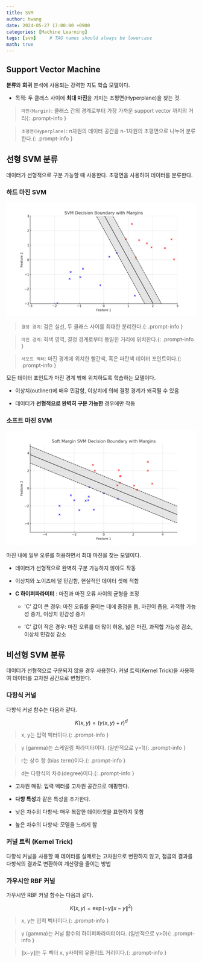 ```yaml
---
title: SVM
author: hwang
date: 2024-05-27 17:00:00 +0900
categories: [Machine Learning]
tags: [svm]     # TAG names should always be lowercase
math: true
---
```


## Support Vector Machine
**분류**와 **회귀** 분석에 사용되는 강력한 지도 학습 모델이다.

- 목적: 두 클래스 사이에 **최대 마진**을 가지는 초평면(Hyperplane)을 찾는 것.

> `마진(Margin)`: 클래스 간의 경계로부터 가장 가까운 support vector 까지의 거리{: .prompt-info }

> `초평면(Hyperplane)`: n차원의 데이터 공간을 n-1차원의 초평면으로 나누어 분류한다.{: .prompt-info }

## 선형 SVM 분류

데이터가 선형적으로 구분 가능할 때 사용한다. 초평면을 사용하여 데이터를 분류한다.

### 하드 마진 SVM
![SVM Hard Margin](/assets/img/svm_hard_margin.png)

> `결정 경계`: 검은 실선, 두 클래스 사이를 최대한 분리한다.{: .prompt-info }

> `마진 경계`: 회색 영역, 결정 경계로부터 동일한 거리에 위치한다.{: .prompt-info }

> `서포트 벡터`: 마진 경계에 위치한 빨간색, 혹은 파란색 데이터 포인트이다.{: .prompt-info }

모든 데이터 포인트가 마진 경계 밖에 위치하도록 학습하는 모델이다.

- 이상치(outliner)에 매우 민감함, 이상치에 의해 결정 경계가 왜곡될 수 있음

- 데이터가 **선형적으로 완벽히 구분 가능한** 경우에만 작동

### 소프트 마진 SVM
![SVM Soft Margin](/assets/img/svm_soft_margin.png)

마진 내에 일부 오류를 허용하면서 최대 마진을 찾는 모델이다.

- 데이터가 선형적으로 완벽히 구분 가능하지 않아도 작동

- 이상치와 노이즈에 덜 민감함, 현실적인 데이터 셋에 적합

- **C 하이퍼파라미터** : 마진과 마진 오류 사이의 균형을 조정

    - 'C' 값이 큰 경우: 마진 오류를 줄이는 데에 중점을 둠, 마진이 좁음, 과적합 가능성 증가, 이상치 민감성 증가

    - 'C' 값이 작은 경우: 마진 오류를 더 많이 허용, 넓은 마진, 과적합 가능성 감소, 이상치 민감성 감소

## 비선형 SVM 분류

데이터가 선형적으로 구분되지 않을 경우 사용한다. 커널 트릭(Kernel Trick)을 사용하여 데이터를 고차원 공간으로 변형한다.

### 다항식 커널

다항식 커널 함수는 다음과 같다.

$$K(x, y) = (\gamma \langle x, y \rangle + r)^d$$

> x, y는 입력 벡터이다.{: .prompt-info }

> γ (gamma)는 스케일링 파라미터이다. (일반적으로 γ=1){: .prompt-info }

> r는 상수 항 (bias term)이다.{: .prompt-info }

> d는 다항식의 차수(degree)이다.{: .prompt-info }

- 고차원 매핑: 입력 벡터를 고차원 공간으로 매핑한다.

- **다항 특성**과 같은 특성을 추가한다.

- 낮은 차수의 다항식: 매우 복잡한 데이터셋을 표현하지 못함

- 높은 차수의 다항식: 모델을 느리게 함

### 커널 트릭 (Kernel Trick)

다항식 커널을 사용할 때 데이터를 실제로는 고차원으로 변환하지 않고, 점곱의 결과를 다항식의 결과로 변환하여 계산량을 줄이는 방법

### 가우시안 RBF 커널

가우시안 RBF 커널 함수는 다음과 같다.

$$K(x, y) = \exp(-\gamma \|x - y\|^2)$$

> x, y는 입력 벡터이다.{: .prompt-info }

> γ (gamma)는 커널 함수의 하이퍼파라미터이다. (일반적으로 γ>0){: .prompt-info }

> ∥x−y∥는 두 벡터 x, y사이의 유클리드 거리이다.{: .prompt-info }